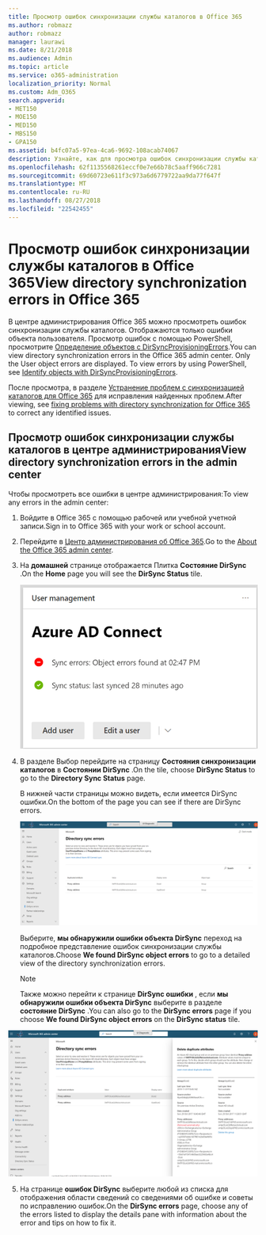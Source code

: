 ```yaml
---
title: Просмотр ошибок синхронизации службы каталогов в Office 365
ms.author: robmazz
author: robmazz
manager: laurawi
ms.date: 8/21/2018
ms.audience: Admin
ms.topic: article
ms.service: o365-administration
localization_priority: Normal
ms.custom: Adm_O365
search.appverid:
- MET150
- MOE150
- MED150
- MBS150
- GPA150
ms.assetid: b4fc07a5-97ea-4ca6-9692-108acab74067
description: Узнайте, как для просмотра ошибок синхронизации службы каталогов в центре администрирования Office 365.
ms.openlocfilehash: 62f1135568261eccf0e7e66b78c5aaff966c7281
ms.sourcegitcommit: 69d60723e611f3c973a6d6779722aa9da77f647f
ms.translationtype: MT
ms.contentlocale: ru-RU
ms.lasthandoff: 08/27/2018
ms.locfileid: "22542455"
---
```

# <a name="view-directory-synchronization-errors-in-office-365"></a><span data-ttu-id="9d20a-103">Просмотр ошибок синхронизации службы каталогов в Office 365</span><span class="sxs-lookup"><span data-stu-id="9d20a-103">View directory synchronization errors in Office 365</span></span>

<span data-ttu-id="9d20a-p101">В центре администрирования Office 365 можно просмотреть ошибок синхронизации службы каталогов. Отображаются только ошибки объекта пользователя. Просмотр ошибок с помощью PowerShell, просмотрите [Определение объектов с DirSyncProvisioningErrors](https://go.microsoft.com/fwlink/p/?LinkId=798300).</span><span class="sxs-lookup"><span data-stu-id="9d20a-p101">You can view directory synchronization errors in the Office 365 admin center. Only the User object errors are displayed. To view errors by using PowerShell, see [Identify objects with DirSyncProvisioningErrors](https://go.microsoft.com/fwlink/p/?LinkId=798300).</span></span>

<span data-ttu-id="9d20a-107">После просмотра, в разделе [Устранение проблем с синхронизацией каталогов для Office 365](fix-problems-with-directory-synchronization.md) для исправления найденных проблем.</span><span class="sxs-lookup"><span data-stu-id="9d20a-107">After viewing, see [fixing problems with directory synchronization for Office 365](fix-problems-with-directory-synchronization.md) to correct any identified issues.</span></span>
  
## <a name="view-directory-synchronization-errors-in-the-admin-center"></a><span data-ttu-id="9d20a-108">Просмотр ошибок синхронизации службы каталогов в центре администрирования</span><span class="sxs-lookup"><span data-stu-id="9d20a-108">View directory synchronization errors in the admin center</span></span>

<span data-ttu-id="9d20a-109">Чтобы просмотреть все ошибки в центре администрирования:</span><span class="sxs-lookup"><span data-stu-id="9d20a-109">To view any errors in the admin center:</span></span>
  
1. <span data-ttu-id="9d20a-110">Войдите в Office 365 с помощью рабочей или учебной учетной записи.</span><span class="sxs-lookup"><span data-stu-id="9d20a-110">Sign in to Office 365 with your work or school account.</span></span> 
    
2. <span data-ttu-id="9d20a-111">Перейдите в [Центр администрирования об Office 365](https://support.office.com/article/758befc4-0888-4009-9f14-0d147402fd23).</span><span class="sxs-lookup"><span data-stu-id="9d20a-111">Go to the [About the Office 365 admin center](https://support.office.com/article/758befc4-0888-4009-9f14-0d147402fd23).</span></span>
    
3. <span data-ttu-id="9d20a-112">На **домашней** странице отображается Плитка **Состояние DirSync** .</span><span class="sxs-lookup"><span data-stu-id="9d20a-112">On the **Home** page you will see the **DirSync Status** tile.</span></span> 
    
    ![Состояние DirSync плиток в предварительной версии центра администрирования](media/060006e9-de61-49d5-8979-e77cda198e71.png)
  
4. <span data-ttu-id="9d20a-114">В разделе Выбор перейдите на страницу **Состояния синхронизации каталогов** в **Состоянии DirSync** .</span><span class="sxs-lookup"><span data-stu-id="9d20a-114">On the tile, choose **DirSync Status** to go to the **Directory Sync Status** page.</span></span> 
    
    <span data-ttu-id="9d20a-115">В нижней части страницы можно видеть, если имеется DirSync ошибки.</span><span class="sxs-lookup"><span data-stu-id="9d20a-115">On the bottom of the page you can see if there are DirSync errors.</span></span>
    
    ![На странице состояния синхронизации каталогов можно увидеть при наличии ошибок объект DirSync](media/882094a3-80d3-4aae-b90b-78b27047974c.png)
  
    <span data-ttu-id="9d20a-117">Выберите, **мы обнаружили ошибки объекта DirSync** переход на подробное представление ошибок синхронизации службы каталогов.</span><span class="sxs-lookup"><span data-stu-id="9d20a-117">Choose **We found DirSync object errors** to go to a detailed view of the directory synchronization errors.</span></span> 
    
    > [!NOTE]
    > <span data-ttu-id="9d20a-118">Также можно перейти к странице **DirSync ошибки** , если **мы обнаружили ошибки объекта DirSync** выберите в разделе **состояние DirSync** .</span><span class="sxs-lookup"><span data-stu-id="9d20a-118">You can also go to the **DirSync errors** page if you choose **We found DirSync object errors** on the **DirSync status** tile.</span></span> 
  
![Страница ошибок DirSync](media/a6e302d4-6be7-4e3a-b4b5-81c5a2c02952.png)
  
5. <span data-ttu-id="9d20a-120">На странице **ошибок DirSync** выберите любой из списка для отображения области сведений со сведениями об ошибке и советы по исправлению ошибок.</span><span class="sxs-lookup"><span data-stu-id="9d20a-120">On the **DirSync errors** page, choose any of the errors listed to display the details pane with information about the error and tips on how to fix it.</span></span> 
